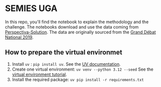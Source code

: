 # SEMIES UGA

In this repo, you'll find the notebook to explain the methodology and the challenge.
The notebooks download and use the data coming from [Perspectiva-Solution](https://huggingface.co/perspectiva-solution).
The data are originally sourced from the [Grand Débat National 2019](www.data.gouv.fr/fr/datasets/donnees-ouvertes-du-grand-debat-national/).

## How to prepare the virtual environmet

1. Install `uv` : `pip install uv`.
   See the [UV documentation](https://docs.astral.sh/uv/getting-started/installation/#standalone-installer).
2. Create one virtual environment: `uv venv --python 3.12 --seed`
   See the [virtual environment tutorial](https://docs.astral.sh/uv/pip/environments/).
3. Install the required package: `uv pip install -r requirements.txt`
